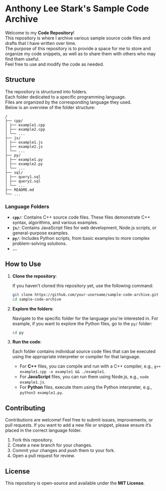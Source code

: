 # Anthony Lee Stark's Sample Code Archive

Welcome to my **Code Repository**!  
This repository is where I archive various sample source code files and drafts that I have written over time.  
The purpose of this repository is to provide a space for me to store and organize my code snippets, as well as to share them with others who may find them useful.  
Feel free to use and modify the code as needed.

## Structure

The repository is structured into folders.  
Each folder dedicated to a specific programming language.  
Files are organized by the corresponding language they used.  
Below is an overview of the folder structure:

```
/
├── cpp/
│ ├── example1.cpp
│ ├── example2.cpp
│ └── ...
├── js/
│ ├── example1.js
│ ├── example2.js
│ └── ...
├── py/
│ ├── example1.py
│ ├── example2.py
│ └── ...
├── sql/
│ ├── query1.sql
│ ├── query2.sql
│ └── ...
├── README.md
└── ...
```

### Language Folders

- **`cpp/`**: Contains C++ source code files. These files demonstrate C++ syntax, algorithms, and various examples.
- **`js/`**: Contains JavaScript files for web development, Node.js scripts, or general-purpose examples.
- **`py/`**: Includes Python scripts, from basic examples to more complex problem-solving solutions.
- **...**

## How to Use

1. **Clone the repository**:

   If you haven't cloned this repository yet, use the following command:

   ```bash
   git clone https://github.com/your-username/sample-code-archive.git
   cd sample-code-archive
   ```

2. **Explore the folders**:

   Navigate to the specific folder for the language you're interested in. For example, if you want to explore the Python files, go to the `py/` folder: 
    
   ```bash
   cd py
   ``` 

3. **Run the code**:

   Each folder contains individual source code files that can be executed using the appropriate interpreter or compiler for that language.  
   - For **C++** files, you can compile and run with a C++ compiler, e.g., `g++ example1.cpp -o example1 && ./example1`.  
   - For **JavaScript** files, you can run them using Node.js, e.g., `node example1.js`.  
   - For **Python** files, execute them using the Python interpreter, e.g., `python3 example1.py`.  

## Contributing
Contributions are welcome! Feel free to submit issues, improvements, or pull requests. If you want to add a new file or snippet, please ensure it’s placed in the correct language folder.  

   1. Fork this repository.
   2. Create a new branch for your changes.
   3. Commit your changes and push them to your fork.
   4. Open a pull request for review.

## License
This repository is open-source and available under the **MIT License**.  
